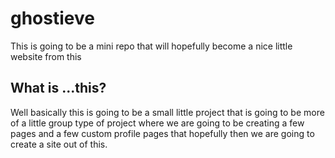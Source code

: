 # ghostieve
This is going to be a mini repo that will hopefully become a nice little website from this

## What is ...this?
Well basically this is going to be a small little project that is going to be more of a little group type of project where we are going to be creating a few pages and a few custom profile pages that hopefully then we are going to create a site out of this.

